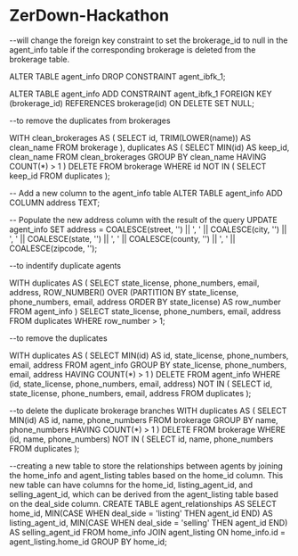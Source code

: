 # ZerDown-Hackathon

--will change the foreign key constraint to set the brokerage_id to null in the agent_info table if the corresponding brokerage is deleted from the brokerage table.

ALTER TABLE agent_info
DROP CONSTRAINT agent_ibfk_1;

ALTER TABLE agent_info
ADD CONSTRAINT agent_ibfk_1
FOREIGN KEY (brokerage_id)
REFERENCES brokerage(id)
ON DELETE SET NULL;

--to remove the duplicates from brokerages

WITH clean_brokerages AS (
  SELECT id, TRIM(LOWER(name)) AS clean_name
  FROM brokerage
), duplicates AS (
  SELECT MIN(id) AS keep_id, clean_name
  FROM clean_brokerages
  GROUP BY clean_name
  HAVING COUNT(*) > 1
)
DELETE FROM brokerage
WHERE id NOT IN (
  SELECT keep_id
  FROM duplicates
);


-- Add a new column to the agent_info table
ALTER TABLE agent_info ADD COLUMN address TEXT;

-- Populate the new address column with the result of the query
UPDATE agent_info SET address = COALESCE(street, '') || ', ' || COALESCE(city, '') || ', ' || COALESCE(state, '') || ', ' || COALESCE(county, '') || ', ' || COALESCE(zipcode, '');

  
--to indentify duplicate agents

WITH duplicates AS (
  SELECT 
    state_license, 
    phone_numbers, 
    email, 
    address, 
    ROW_NUMBER() OVER (PARTITION BY state_license, phone_numbers, email, address ORDER BY state_license) AS row_number
  FROM 
    agent_info
)
SELECT 
  state_license, 
  phone_numbers, 
  email, 
  address
FROM 
  duplicates
WHERE 
  row_number > 1;


--to remove the duplicates

WITH duplicates AS (
  SELECT MIN(id) AS id, state_license, phone_numbers, email, address
  FROM agent_info
  GROUP BY state_license, phone_numbers, email, address
  HAVING COUNT(*) > 1
)
DELETE FROM agent_info
WHERE (id, state_license, phone_numbers, email, address) NOT IN (
  SELECT id, state_license, phone_numbers, email, address
  FROM duplicates
);

--to delete the duplicate brokerage branches
WITH duplicates AS (
  SELECT MIN(id) AS id, name, phone_numbers
  FROM brokerage
  GROUP BY name, phone_numbers
  HAVING COUNT(*) > 1
)
DELETE FROM brokerage
WHERE (id, name, phone_numbers) NOT IN (
  SELECT id, name, phone_numbers
  FROM duplicates
);

--creating a new table to store the relationships between agents by joining the home_info and agent_listing tables based on the home_id column. This new table can have columns for the home_id, listing_agent_id, and selling_agent_id, which can be derived from the agent_listing table based on the deal_side column.
CREATE TABLE agent_relationships AS
SELECT home_id,
       MIN(CASE WHEN deal_side = 'listing' THEN agent_id END) AS listing_agent_id,
       MIN(CASE WHEN deal_side = 'selling' THEN agent_id END) AS selling_agent_id
FROM home_info
JOIN agent_listing
ON home_info.id = agent_listing.home_id
GROUP BY home_id;
